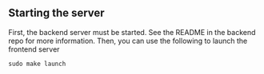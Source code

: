 ## Starting the server

First, the backend server must be started.  See the README in the backend repo for more information.  Then, you can use the following to launch the frontend server

`sudo make launch`